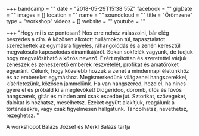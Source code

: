 +++
bandcamp = ""
date = "2018-05-29T15:38:55Z"
facebook = ""
gigDate = ""
images = []
location = ""
name = ""
soundcloud = ""
title = "Örömzene"
type = "workshop"
videos = []
website = ""
youtube = ""

+++
"Hogy mi is ez pontosan? Nos erre nehéz válaszolni, bár elég beszédes a cím. A közösen alkotott hullámokon túl, tapasztalatot szerezhettek az egymásra figyelés, ráhangolódás és a zenén keresztűl megvalósuló kapcsolódás dinamikájáról. Sokan sokfélék vagyunk, de tudjuk hogy megvalósítható a közös nevező. Ezért nyitottan és szeretettel várjuk zenészek és zeneszerető emberek részvételét, profikat és amatőröket egyaránt. Célunk, hogy közelebb hozzuk a zenét a mindennapi életünkhöz és az embereket egymáshoz.   Megismerkedünk világzenei hangszerekkel, kísérletezünk, közösen jammelünk. Ha van hangszered, hozd el, ha nincs gyere el és próbáld ki a meglévőket! Didgeridoo, doromb, ütős és fúvós hangszerek, gitár és minden ami csak eszedbe jut. Sztorikat, szövegeket, dalokat is hozhatsz, mesélhetsz. Ezeket együtt alakítjuk, reagálunk a történésekre, vagy csak figyelmesen hallgatunk. Táncolhatsz, nevethetsz, rezeghetsz. "  
  
A workshopot Balázs József és Merkl Balázs tartja
